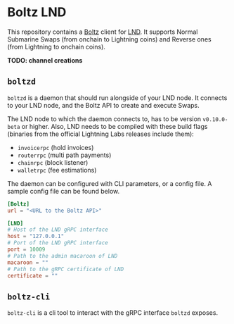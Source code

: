 # Boltz LND

This repository contains a [Boltz](https://boltz.exchange) client for [LND](https://github.com/lightningnetwork/lnd). It supports Normal Submarine Swaps (from onchain to Lightning coins) and Reverse ones (from Lightning to onchain coins).

**TODO: channel creations**

## `boltzd`

`boltzd` is a daemon that should run alongside of your LND node. It connects to your LND node, and the Boltz API to create and execute Swaps.

The LND node to which the daemon connects to, has to be version `v0.10.0-beta` or higher. Also, LND needs to be compiled with these build flags (binaries from the official Lightning Labs releases include them):

- `invoicerpc` (hold invoices)
- `routerrpc` (multi path payments)
- `chainrpc` (block listener)
- `walletrpc` (fee estimations)

The daemon can be configured with CLI parameters, or a config file. A sample config file can be found below.

```toml
[Boltz]
url = "<URL to the Boltz API>"

[LND]
# Host of the LND gRPC interface
host = "127.0.0.1"
# Port of the LND gRPC interface
port = 10009
# Path to the admin macaroon of LND
macaroon = ""
# Path to the gRPC certificate of LND
certificate = ""
```

## `boltz-cli`

`boltz-cli` is a cli tool to interact with the gRPC interface `boltzd` exposes. 